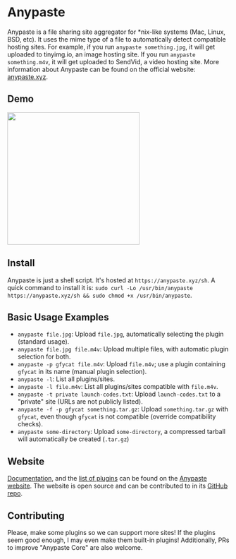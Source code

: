 # Anypaste

Anypaste is a file sharing site aggregator for *nix-like systems (Mac, Linux, BSD, etc). It uses the mime type of a file to automatically detect compatible hosting sites. For example, if you run `anypaste something.jpg`, it will get uploaded to tinyimg.io, an image hosting site. If you run `anypaste something.m4v`, it will get uploaded to SendVid, a video hosting site. More information about Anypaste can be found on the official website: [anypaste.xyz](https://anypaste.xyz).

## Demo

<a href="https://asciinema.org/a/144137" target="_blank"><img src="https://asciinema.org/a/144137.png" height='300px' /></a>

## Install

Anypaste is just a shell script. It's hosted at `https://anypaste.xyz/sh`. A quick command to install it is: `sudo curl -Lo /usr/bin/anypaste https://anypaste.xyz/sh && sudo chmod +x /usr/bin/anypaste`.

## Basic Usage Examples

* `anypaste file.jpg`: Upload `file.jpg`, automatically selecting the plugin (standard usage).
* `anypaste file.jpg file.m4v`: Upload multiple files, with automatic plugin selection for both.
* `anypaste -p gfycat file.m4v`: Upload `file.m4v`; use a plugin containing `gfycat` in its name (manual plugin selection).
* `anypaste -l`: List all plugins/sites.
* `anypaste -l file.m4v`: List all plugins/sites compatible with `file.m4v`.
* `anypaste -t private launch-codes.txt`: Upload `launch-codes.txt` to a "private" site (URLs are not publicly listed).
* `anypaste -f -p gfycat something.tar.gz`: Upload `something.tar.gz` with `gfycat`, even though `gfycat` is not compatible (override compatibility checks).
* `anypaste some-directory`: Upload `some-directory`, a compressed tarball will automatically be created (`.tar.gz`)

## Website

[Documentation](https://anypaste.xyz/docs.html), and the [list of plugins](https://anypaste.xyz/plugins.html) can be found on the [Anypaste website](https://anypaste.xyz). The website is open source and can be contributed to in its [GitHub repo](https://github.com/markasoftware/anypaste-website).

## Contributing

Please, make some plugins so we can support more sites! If the plugins seem good enough, I may even make them built-in plugins! Additionally, PRs to improve "Anypaste Core" are also welcome.
